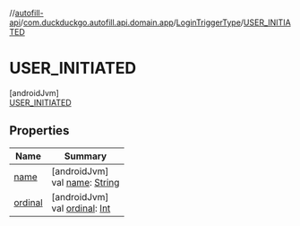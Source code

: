 //[autofill-api](../../../../index.md)/[com.duckduckgo.autofill.api.domain.app](../../index.md)/[LoginTriggerType](../index.md)/[USER_INITIATED](index.md)

# USER_INITIATED

[androidJvm]\
[USER_INITIATED](index.md)

## Properties

| Name | Summary |
|---|---|
| [name](../-a-u-t-o-p-r-o-m-p-t/index.md#-372974862%2FProperties%2F1052887353) | [androidJvm]<br>val [name](../-a-u-t-o-p-r-o-m-p-t/index.md#-372974862%2FProperties%2F1052887353): [String](https://kotlinlang.org/api/latest/jvm/stdlib/kotlin/-string/index.html) |
| [ordinal](../-a-u-t-o-p-r-o-m-p-t/index.md#-739389684%2FProperties%2F1052887353) | [androidJvm]<br>val [ordinal](../-a-u-t-o-p-r-o-m-p-t/index.md#-739389684%2FProperties%2F1052887353): [Int](https://kotlinlang.org/api/latest/jvm/stdlib/kotlin/-int/index.html) |
